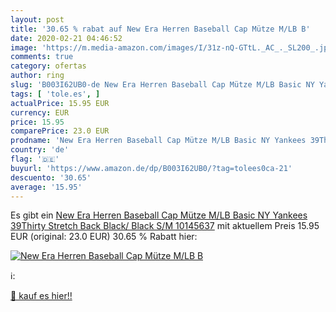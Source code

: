 ```yaml
---
layout: post
title: '30.65 % rabat auf New Era Herren Baseball Cap Mütze M/LB B'
date: 2020-02-21 04:46:52
image: 'https://m.media-amazon.com/images/I/31z-nQ-GTtL._AC_._SL200_.jpg'
comments: true
category: ofertas
author: ring
slug: 'B003I62UB0-de New Era Herren Baseball Cap Mütze M/LB Basic NY Yankees...'
tags: [ 'tole.es', ]
actualPrice: 15.95 EUR
currency: EUR
price: 15.95
comparePrice: 23.0 EUR
prodname: 'New Era Herren Baseball Cap Mütze M/LB Basic NY Yankees 39Thirty Stretch Back  Black/ Black  S/M  10145637'
country: 'de'
flag: '🇩🇪'
buyurl: 'https://www.amazon.de/dp/B003I62UB0/?tag=tolees0ca-21'
descuento: '30.65'
average: '15.95'
---
```


Es gibt ein [New Era Herren Baseball Cap Mütze M/LB Basic NY Yankees 39Thirty Stretch Back  Black/ Black  S/M  10145637](https://www.amazon.de/dp/B003I62UB0/?tag=tolees0ca-21) mit aktuellem Preis 15.95 EUR (original: 23.0 EUR) 30.65 % Rabatt hier:

[![New Era Herren Baseball Cap Mütze M/LB B](https://m.media-amazon.com/images/I/31z-nQ-GTtL._AC_._SL200_.jpg)](https://www.amazon.de/dp/B003I62UB0/?tag=tolees0ca-21)

ℹ️:


[🛒 kauf es hier!!](https://www.amazon.de/dp/B003I62UB0/?tag=tolees0ca-21)
